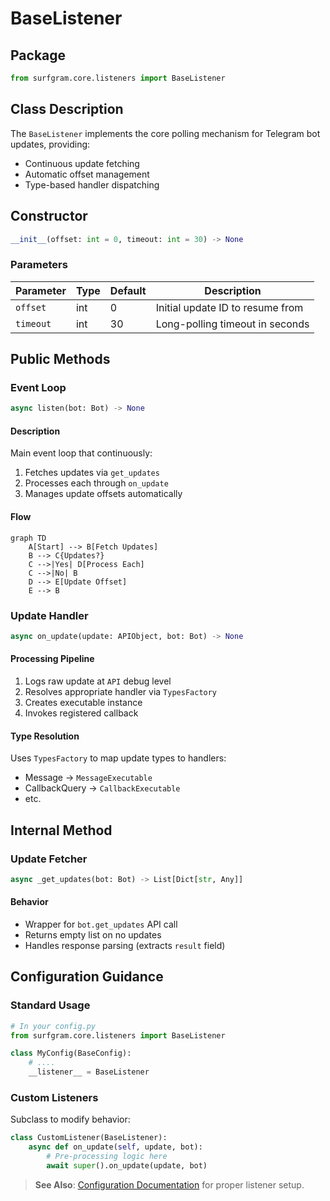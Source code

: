 # BaseListener

## Package
```python
from surfgram.core.listeners import BaseListener
```

## Class Description
The `BaseListener` implements the core polling mechanism for Telegram bot updates, providing:
- Continuous update fetching
- Automatic offset management
- Type-based handler dispatching

## Constructor
```python
__init__(offset: int = 0, timeout: int = 30) -> None
```

### Parameters
| Parameter | Type | Default | Description |
|-----------|------|---------|-------------|
| `offset`  | int  | 0       | Initial update ID to resume from |
| `timeout` | int  | 30      | Long-polling timeout in seconds |

## Public Methods

### Event Loop
```python
async listen(bot: Bot) -> None
```

#### Description
Main event loop that continuously:
1. Fetches updates via `get_updates`
2. Processes each through `on_update`
3. Manages update offsets automatically

#### Flow
```mermaid
graph TD
    A[Start] --> B[Fetch Updates]
    B --> C{Updates?}
    C -->|Yes| D[Process Each]
    C -->|No| B
    D --> E[Update Offset]
    E --> B
```

### Update Handler
```python
async on_update(update: APIObject, bot: Bot) -> None
```

#### Processing Pipeline
1. Logs raw update at `API` debug level
2. Resolves appropriate handler via `TypesFactory`
3. Creates executable instance
4. Invokes registered callback

#### Type Resolution
Uses `TypesFactory` to map update types to handlers:
- Message → `MessageExecutable`
- CallbackQuery → `CallbackExecutable`
- etc.

## Internal Method

### Update Fetcher
```python
async _get_updates(bot: Bot) -> List[Dict[str, Any]]
```

#### Behavior
- Wrapper for `bot.get_updates` API call
- Returns empty list on no updates
- Handles response parsing (extracts `result` field)

## Configuration Guidance

### Standard Usage
```python
# In your config.py
from surfgram.core.listeners import BaseListener

class MyConfig(BaseConfig):
    # ....
    __listener__ = BaseListener
```

### Custom Listeners
Subclass to modify behavior:
```python
class CustomListener(BaseListener):
    async def on_update(self, update, bot):
        # Pre-processing logic here
        await super().on_update(update, bot)
```

> **See Also**: [Configuration Documentation](https://github.com/surfgram/surfgram-docs/blob/main/structures/config.md) for proper listener setup.

